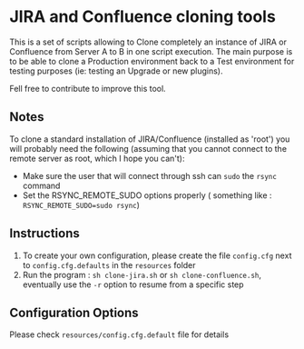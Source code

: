 # JIRA and Confluence cloning tools

This is a set of scripts allowing to Clone completely an instance of JIRA or Confluence from Server A to B in one script
 execution. The main purpose is to be able to clone a Production
 environment back to a Test environment for testing purposes (ie:
 testing an Upgrade or new plugins).

Fell free to contribute to improve this tool.

## Notes

To clone a standard installation of JIRA/Confluence (installed as 'root') you will probably need the following
(assuming that you cannot connect to the remote server as root, which I hope you can't):

* Make sure the user that will connect through ssh can `sudo` the `rsync` command
* Set the RSYNC_REMOTE_SUDO options properly ( something like : `RSYNC_REMOTE_SUDO=sudo rsync`)

## Instructions

1. To create your own configuration, please create the file `config.cfg` next to `config.cfg.defaults` in the `resources` folder
2. Run the program : `sh clone-jira.sh` or `sh clone-confluence.sh`, eventually use the `-r` option to resume from a specific step

## Configuration Options

Please check `resources/config.cfg.default` file for details
